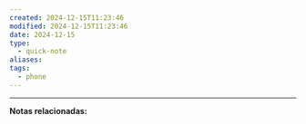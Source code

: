 ```yaml
---
created: 2024-12-15T11:23:46
modified: 2024-12-15T11:23:46
date: 2024-12-15
type:
  - quick-note
aliases: 
tags:
  - phone
---
```



--- 
 **Notas relacionadas:**
 